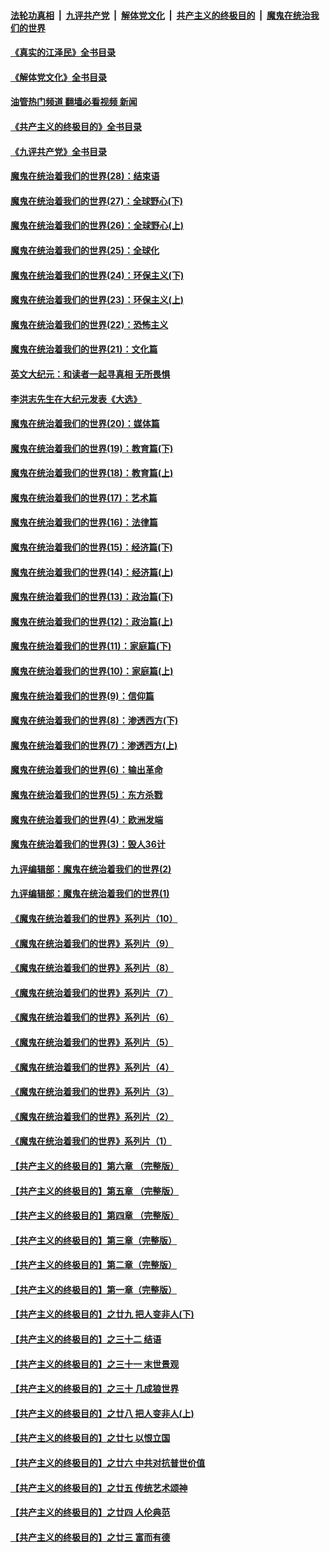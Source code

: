 ####  [法轮功真相](../../../../basic/blob/master/README.md?t=05260331) &nbsp;|&nbsp; [九评共产党](../../../../9ping.md/blob/master/README.md?t=05260331) &nbsp;|&nbsp; [解体党文化](../../../../jtdwh.md/blob/master/README.md?t=05260331)  &nbsp;|&nbsp; [共产主义的终极目的](../../../../gczydzjmd.md/blob/master/README.md?t=05260331) &nbsp;|&nbsp; [魔鬼在统治我们的世界](../../../../mgztzwmdsj.md/blob/master/README.md?t=05260331) 

#### [《真实的江泽民》全书目录](../pages/nsc422/n13721399.md?t=05260331) 

#### [《解体党文化》全书目录](../pages/nsc422/n13721157.md?t=05260331) 

#### [油管热门频道 翻墙必看视频 新闻](http://45.76.130.85:81/youtube.html?05260331)

#### [《共产主义的终极目的》全书目录](../pages/nsc422/n13721048.md?t=05260331) 

#### [《九评共产党》全书目录](../pages/nsc422/n13708085.md?t=05260331) 

#### [魔鬼在统治着我们的世界(28)：结束语](../pages/nsc422/n10936246.md?t=05260331) 

#### [魔鬼在统治着我们的世界(27)：全球野心(下)](../pages/nsc422/n10928319.md?t=05260331) 

#### [魔鬼在统治着我们的世界(26)：全球野心(上)](../pages/nsc422/n10900318.md?t=05260331) 

#### [魔鬼在统治着我们的世界(25)：全球化](../pages/nsc422/n10788205.md?t=05260331) 

#### [魔鬼在统治着我们的世界(24)：环保主义(下)](../pages/nsc422/n10695307.md?t=05260331) 

#### [魔鬼在统治着我们的世界(23)：环保主义(上)](../pages/nsc422/n10688613.md?t=05260331) 

#### [魔鬼在统治着我们的世界(22)：恐怖主义](../pages/nsc422/n10614727.md?t=05260331) 

#### [魔鬼在统治着我们的世界(21)：文化篇](../pages/nsc422/n10597706.md?t=05260331) 

#### [英文大纪元：和读者一起寻真相 无所畏惧](../pages/nsc422/n12542027.md?t=05260331) 

#### [李洪志先生在大纪元发表《大选》](../pages/nsc422/n12534746.md?t=05260331) 

#### [魔鬼在统治着我们的世界(20)：媒体篇](../pages/nsc422/n10586579.md?t=05260331) 

#### [魔鬼在统治着我们的世界(19)：教育篇(下)](../pages/nsc422/n10564808.md?t=05260331) 

#### [魔鬼在统治着我们的世界(18)：教育篇(上)](../pages/nsc422/n10526970.md?t=05260331) 

#### [魔鬼在统治着我们的世界(17)：艺术篇](../pages/nsc422/n10499093.md?t=05260331) 

#### [魔鬼在统治着我们的世界(16)：法律篇](../pages/nsc422/n10485969.md?t=05260331) 

#### [魔鬼在统治着我们的世界(15)：经济篇(下)](../pages/nsc422/n10469975.md?t=05260331) 

#### [魔鬼在统治着我们的世界(14)：经济篇(上)](../pages/nsc422/n10457370.md?t=05260331) 

#### [魔鬼在统治着我们的世界(13)：政治篇(下)](../pages/nsc422/n10448270.md?t=05260331) 

#### [魔鬼在统治着我们的世界(12)：政治篇(上)](../pages/nsc422/n10444576.md?t=05260331) 

#### [魔鬼在统治着我们的世界(11)：家庭篇(下)](../pages/nsc422/n10440961.md?t=05260331) 

#### [魔鬼在统治着我们的世界(10)：家庭篇(上)](../pages/nsc422/n10435448.md?t=05260331) 

#### [魔鬼在统治着我们的世界(9)：信仰篇](../pages/nsc422/n10432159.md?t=05260331) 

#### [魔鬼在统治着我们的世界(8)：渗透西方(下)](../pages/nsc422/n10429603.md?t=05260331) 

#### [魔鬼在统治着我们的世界(7)：渗透西方(上)](../pages/nsc422/n10426013.md?t=05260331) 

#### [魔鬼在统治着我们的世界(6)：输出革命](../pages/nsc422/n10421536.md?t=05260331) 

#### [魔鬼在统治着我们的世界(5)：东方杀戮](../pages/nsc422/n10417707.md?t=05260331) 

#### [魔鬼在统治着我们的世界(4)：欧洲发端](../pages/nsc422/n10414890.md?t=05260331) 

#### [魔鬼在统治着我们的世界(3)：毁人36计](../pages/nsc422/n10411583.md?t=05260331) 

#### [九评编辑部：魔鬼在统治着我们的世界(2)](../pages/nsc422/n10410036.md?t=05260331) 

#### [九评编辑部：魔鬼在统治着我们的世界(1)](../pages/nsc422/n10406825.md?t=05260331) 

#### [《魔鬼在统治着我们的世界》系列片（10）](../pages/nsc422/n12292670.md?t=05260331) 

#### [《魔鬼在统治着我们的世界》系列片（9）](../pages/nsc422/n12290859.md?t=05260331) 

#### [《魔鬼在统治着我们的世界》系列片（8）](../pages/nsc422/n12287445.md?t=05260331) 

#### [《魔鬼在统治着我们的世界》系列片（7）](../pages/nsc422/n12283425.md?t=05260331) 

#### [《魔鬼在统治着我们的世界》系列片（6）](../pages/nsc422/n12282314.md?t=05260331) 

#### [《魔鬼在统治着我们的世界》系列片（5）](../pages/nsc422/n12281419.md?t=05260331) 

#### [《魔鬼在统治着我们的世界》系列片（4）](../pages/nsc422/n12274024.md?t=05260331) 

#### [《魔鬼在统治着我们的世界》系列片（3）](../pages/nsc422/n12271322.md?t=05260331) 

#### [《魔鬼在统治着我们的世界》系列片（2）](../pages/nsc422/n12269049.md?t=05260331) 

#### [《魔鬼在统治着我们的世界》系列片（1）](../pages/nsc422/n12267575.md?t=05260331) 

#### [【共产主义的终极目的】第六章 （完整版）](../pages/nsc422/n11428913.md?t=05260331) 

#### [【共产主义的终极目的】第五章 （完整版）](../pages/nsc422/n11428912.md?t=05260331) 

#### [【共产主义的终极目的】第四章 （完整版）](../pages/nsc422/n11428907.md?t=05260331) 

#### [【共产主义的终极目的】第三章（完整版）](../pages/nsc422/n11428848.md?t=05260331) 

#### [【共产主义的终极目的】第二章（完整版）](../pages/nsc422/n11428831.md?t=05260331) 

#### [【共产主义的终极目的】第一章（完整版）](../pages/nsc422/n11417651.md?t=05260331) 

#### [【共产主义的终极目的】之廿九 把人变非人(下)](../pages/nsc422/n11344140.md?t=05260331) 

#### [【共产主义的终极目的】之三十二 结语](../pages/nsc422/n11360535.md?t=05260331) 

#### [【共产主义的终极目的】之三十一 末世景观](../pages/nsc422/n11351129.md?t=05260331) 

#### [【共产主义的终极目的】之三十 几成狼世界](../pages/nsc422/n11348280.md?t=05260331) 

#### [【共产主义的终极目的】之廿八 把人变非人(上)](../pages/nsc422/n11340492.md?t=05260331) 

#### [【共产主义的终极目的】之廿七 以恨立国](../pages/nsc422/n11336944.md?t=05260331) 

#### [【共产主义的终极目的】之廿六 中共对抗普世价值](../pages/nsc422/n11324785.md?t=05260331) 

#### [【共产主义的终极目的】之廿五 传统艺术颂神](../pages/nsc422/n11296396.md?t=05260331) 

#### [【共产主义的终极目的】之廿四 人伦典范](../pages/nsc422/n11296397.md?t=05260331) 

#### [【共产主义的终极目的】之廿三 富而有德](../pages/nsc422/n11283598.md?t=05260331) 

<img src='http://gfw-breaker.win/goodnews/indexes/nsc422.md' width='0px' height='0px'/>
